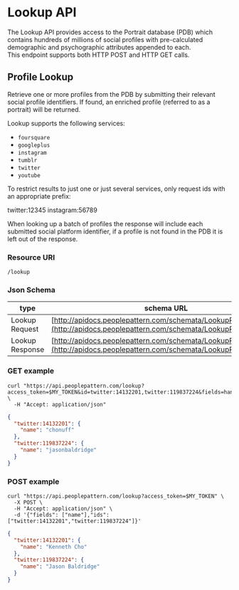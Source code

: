 # Lookup API

The Lookup API provides access to the Portrait database (PDB) which contains
hundreds of millions of social profiles with pre-calculated demographic and psychographic attributes appended to each.  
This endpoint supports both HTTP POST and HTTP GET calls.


## Profile Lookup

Retrieve one or more profiles from the PDB by submitting their relevant social profile identifiers.  If found, an enriched profile (referred to as a portrait) will be returned.

Lookup supports the following services:

- `foursquare`
- `googleplus`
- `instagram`
- `tumblr`
- `twitter`
- `youtube`

To restrict results to just one or just several services, only request ids with an appropriate prefix:

  twitter:12345
  instagram:56789

When looking up a batch of profiles the response will include each submitted social platform identifier, if a profile is not found in the PDB it is left out of the response.

### Resource URI

`/lookup`

### Json Schema

type                  | schema URL
----------------------|-----------
Lookup Request        | [http://apidocs.peoplepattern.com/schemata/LookupRequest.json](http://apidocs.peoplepattern.com/schemata/LookupRequest.json)
Lookup Response        | [http://apidocs.peoplepattern.com/schemata/LookupResponse.json](http://apidocs.peoplepattern.com/schemata/LookupResponse.json)

### GET example

```shell
curl "https://api.peoplepattern.com/lookup?access_token=$MY_TOKEN&id=twitter:14132201,twitter:119837224&fields=handle" \
  -H "Accept: application/json"
```

```json
{
  "twitter:14132201": {
    "name": "chonuff"
  },
  "twitter:119837224": {
    "name": "jasonbaldridge"
  }
}
```

### POST example

```shell
curl "https://api.peoplepattern.com/lookup?access_token=$MY_TOKEN" \
  -X POST \
  -H "Accept: application/json" \
  -d '{"fields": ["name"],"ids": ["twitter:14132201","twitter:119837224"]}'
```

```json
{
  "twitter:14132201": {
    "name": "Kenneth Cho"
  },
  "twitter:119837224": {
    "name": "Jason Baldridge"
  }
}
```
